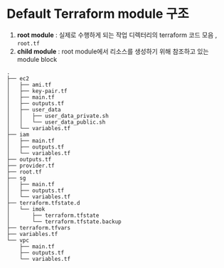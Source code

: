 # Default Terraform module 구조

1. **root module** : 실제로 수행하게 되는 작업 디렉터리의 terraform 코드 모음 , `root.tf`
2. **child module** : root module에서 리소스를 생성하기 위해 참조하고 있는 module block

```
.
├── ec2
│   ├── ami.tf
│   ├── key-pair.tf
│   ├── main.tf
│   ├── outputs.tf
│   ├── user_data
│   │   ├── user_data_private.sh
│   │   └── user_data_public.sh
│   └── variables.tf
├── iam
│   ├── main.tf
│   ├── outputs.tf
│   └── variables.tf
├── outputs.tf
├── provider.tf
├── root.tf
├── sg
│   ├── main.tf
│   ├── outputs.tf
│   └── variables.tf
├── terraform.tfstate.d
│   └── imok
│       ├── terraform.tfstate
│       └── terraform.tfstate.backup
├── terraform.tfvars
├── variables.tf
└── vpc
    ├── main.tf
    ├── outputs.tf
    └── variables.tf
```
